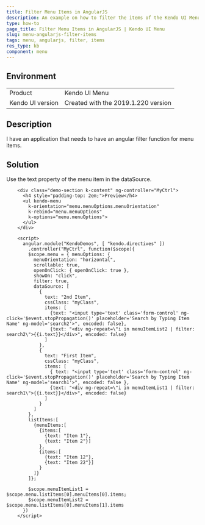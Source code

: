 ```yaml
---
title: Filter Menu Items in AngularJS
description: An example on how to filter the items of the Kendo UI Menu widget.
type: how-to
page_title: Filter Menu Items in AngularJS | Kendo UI Menu
slug: menu-angularjs-filter-items
tags: menu, angularjs, filter, items
res_type: kb
component: menu
---
```


## Environment

<table>
 <tr>
  <td>Product</td>
  <td>Kendo UI Menu</td>
 </tr>
 <tr>
  <td>Kendo UI version</td>
  <td>Created with the 2019.1.220 version</td>
 </tr>
</table>

## Description

I have an application that needs to have an angular filter function for menu items.

## Solution

Use the text property of the menu item in the dataSource.

```
    <div class="demo-section k-content" ng-controller="MyCtrl">
      <h4 style="padding-top: 2em;">Preview</h4>
      <ul kendo-menu
        k-orientation="menu.menuOptions.menuOrientation"
        k-rebind="menu.menuOptions"
        k-options="menu.menuOptions">
      </ul>
    </div>

    <script>
      angular.module("KendoDemos", [ "kendo.directives" ])
        .controller("MyCtrl", function($scope){
        $scope.menu = { menuOptions: {
          menuOrientation: "horizontal",
          scrollable: true,
          openOnClick: { openOnClick: true },
          showOn: "click",
          filter: true,
          dataSource: [
            {
              text: "2nd Item",
              cssClass: "myClass",
              items: [
                {text: "<input type='text' class='form-control' ng-click='$event.stopPropagation()' placeholder='Search by Typing Item Name' ng-model='search2'>", encoded: false},
                {text: "<div ng-repeat=\"i in menuItemList2 | filter: search2\">{{i.text}}</div>", encoded: false}
              ]
            },
            {
              text: "First Item",
              cssClass: "myClass",
              items: [
                { text: "<input type='text' class='form-control' ng-click='$event.stopPropagation()' placeholder='Search by Typing Item Name' ng-model='search1'>", encoded: false },
                {text: "<div ng-repeat=\"i in menuItemList1 | filter: search1\">{{i.text}}</div>", encoded: false}
              ]
            }
          ]
        },
        listItems:[
          {menuItems:[
            {items:[
              {text: "Item 1"},
              {text: "Item 2"}]
            },
            {items:[
              {text: "Item 12"},
              {text: "Item 22"}]
            }
          ]}
        ]};

        $scope.menuItemList1 = $scope.menu.listItems[0].menuItems[0].items;
        $scope.menuItemList2 = $scope.menu.listItems[0].menuItems[1].items
      })
    </script>
```